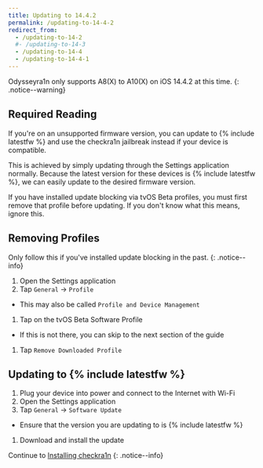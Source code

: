 ```yaml
---
title: Updating to 14.4.2
permalink: /updating-to-14-4-2
redirect_from:
  - /updating-to-14-2
  #- /updating-to-14-3
  - /updating-to-14-4
  - /updating-to-14-4-1
---
```


Odysseyra1n only supports A8(X) to A10(X) on iOS 14.4.2 at this time.
{: .notice--warning}

## Required Reading

If you're on an unsupported firmware version, you can update to {% include latestfw %} and use the checkra1n jailbreak instead if your device is compatible.

This is achieved by simply updating through the Settings application normally. Because the latest version for these devices is {% include latestfw %}, we can easily update to the desired firmware version.

If you have installed update blocking via tvOS Beta profiles, you must first remove that profile before updating. If you don't know what this means, ignore this.

## Removing Profiles

Only follow this if you've installed update blocking in the past.
{: .notice--info}

1. Open the Settings application
1. Tap `General` -> `Profile`
  - This may also be called `Profile and Device Management`
1. Tap on the tvOS Beta Software Profile
  - If this is not there, you can skip to the next section of the guide
1. Tap `Remove Downloaded Profile`

## Updating to {% include latestfw %}

1. Plug your device into power and connect to the Internet with Wi-Fi
1. Open the Settings application
1. Tap `General` -> `Software Update`
  - Ensure that the version you are updating to is {% include latestfw %}
1. Download and install the update

Continue to [Installing checkra1n](installing-checkra1n)
{: .notice--info}

